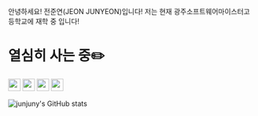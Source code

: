 안녕하세요! 전준연(JEON JUNYEON)입니다! 저는 현재 광주소프트웨어마이스터고등학교에 재학 중 입니다!

# 열심히 사는 중✏️

<div>
  <img src="https://img.shields.io/badge/React-61DAFB?style=flat-square&logo=react&logoColor=black" style="height:25px"/>
  <img src="https://img.shields.io/badge/JavaScript-F7DF1E?style=flat-square&logo=javascript&logoColor=black" style="height:25px"/>
  <img src="https://img.shields.io/badge/TypeScript-3178C6?style=flat-square&logo=TypeScript&logoColor=white" style="height:25px"/>
  <img src="https://img.shields.io/badge/Styled-DB7093?style=flat-square&logo=styledcomponents&logoColor=white" style="height:25px"/>
</div>

![junjuny's GitHub stats](https://github-readme-stats.vercel.app/api?username=junjuny0227&show_icons=true&hide=stars,issues&theme=github_dark)
